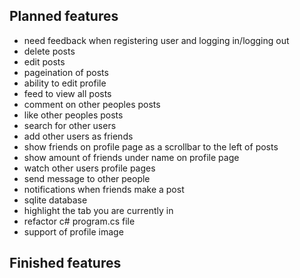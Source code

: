 ## Planned features
- need feedback when registering user and logging in/logging out
- delete posts
- edit posts
- pageination of posts
- ability to edit profile
- feed to view all posts
- comment on other peoples posts
- like other peoples posts
- search for other users
- add other users as friends
- show friends on profile page as a scrollbar to the left of posts
- show amount of friends under name on profile page
- watch other users profile pages
- send message to other people
- notifications when friends make a post
- sqlite database
- highlight the tab you are currently in
- refactor c# program.cs file
- support of profile image

## Finished features